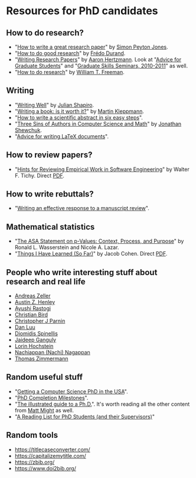 # Resources for PhD candidates

## How to do research?

* "[How to write a great research paper](https://www.microsoft.com/en-us/research/academic-program/write-great-research-paper/)" by [Simon Peyton Jones](https://www.microsoft.com/en-us/research/people/simonpj/).
* "[How to do good research](https://people.csail.mit.edu/fredo/DoGoodResearch.pdf)" by [Frédo Durand](https://people.csail.mit.edu/fredo/student.html).
* "[Writing Research Papers](https://www.dgp.toronto.edu/~hertzman/courses/gradSkills/2010/writing.pdf)" by [Aaron Hertzmann](https://www.dgp.toronto.edu/~hertzman/). Look at "[Advice for Graduate Students](https://www.dgp.toronto.edu/~hertzman/advice/)" and "[Graduate Skills Seminars, 2010-2011](http://www.dgp.toronto.edu/~hertzman/courses/gradSkills/2010/)" as well.
* "[How to do research](https://people.csail.mit.edu/billf/publications/How_To_Do_Research.pdf)" by [William T. Freeman](https://billf.mit.edu/).

## Writing

* "[Writing Well](https://www.julian.com/guide/write/first-draft)" by [Julian Shapiro](https://www.julian.com/).
* "[Writing a book: is it worth it?](https://martin.kleppmann.com/2020/09/29/is-book-writing-worth-it.html)" by [Martin Kleppmann](https://martin.kleppmann.com/).
* "[How to write a scientific abstract in six easy steps](https://www.easterbrook.ca/steve/2010/01/how-to-write-a-scientific-abstract-in-six-easy-steps/)".
* "[Three Sins of Authors in Computer Science and Math](http://www.cs.cmu.edu/~jrs/sins.html)" by [Jonathan Shewchuk](http://www.cs.cmu.edu/~jrs/).
* "[Advice for writing LaTeX documents](https://github.com/dspinellis/latex-advice)".

## How to review papers?

* "[Hints for Reviewing Empirical Work in Software Engineering](https://dl.acm.org/doi/10.1023/A%3A1009844119158)" by Walter F. Tichy. Direct [PDF](https://selab.netlab.uky.edu/homepage/papers/tichy-overview.pdf).

## How to write rebuttals?

* "[Writing an effective response to a manuscript review](https://www.journals.uchicago.edu/doi/full/10.1086/688886)".

## Mathematical statistics

* "[The ASA Statement on p-Values: Context, Process, and Purpose](https://www.tandfonline.com/doi/full/10.1080/00031305.2016.1154108)" by Ronald L. Wasserstein and Nicole A. Lazar.
* "[Things I Have Learned (So Far)](https://doi.apa.org/doiLanding?doi=10.1037%2F0003-066X.45.12.1304)" by Jacob Cohen. Direct [PDF](https://tech.me.holycross.edu/files/2015/03/Cohen_1990.pdf).

## People who write interesting stuff about research and real life

* [Andreas Zeller](https://andreas-zeller.info/)
* [Austin Z. Henley](https://austinhenley.com/)
* [Ayushi Rastogi](https://ayushirastogi.github.io/)
* [Christian Bird](https://www.microsoft.com/en-us/research/people/cbird/)
* [Christopher J Parnin](https://www.chrisparnin.me/)
* [Dan Luu](https://danluu.com/)
* [Diomidis Spinellis](https://www.spinellis.gr/index.html.var)
* [Jaideep Ganguly](https://jganguly.github.io/)
* [Lorin Hochstein](http://lorinhochstein.org/)
* [Nachiappan (Nachi) Nagappan](https://nachinagappan.github.io/)
* [Thomas Zimmermann](https://thomas-zimmermann.com/)

## Random useful stuff

* "[Getting a Computer Science PhD in the USA](https://parentheticallyspeaking.org/articles/us-cs-phd-faq/)".
* "[PhD Completion Milestones](https://collaboration.csc.ncsu.edu/laurie/PhD.html)".
* "[The illustrated guide to a Ph.D.](https://matt.might.net/articles/phd-school-in-pictures/)". It's worth reading all the other content from [Matt Might](https://matt.might.net/) as well.
* "[A Reading List for PhD Students (and their Supervisors)](https://www2.dmst.aueb.gr/dds/res/phd/bib.htm)"

## Random tools

* https://titlecaseconverter.com/
* https://capitalizemytitle.com/
* https://zbib.org/
* https://www.doi2bib.org/
